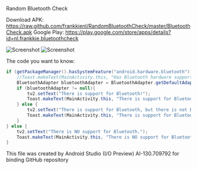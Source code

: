 Random Bluetooth Check

Download APK: https://raw.github.com/frankkienl/RandomBluetoothCheck/master/BluetoothCheck.apk
Google Play: https://play.google.com/store/apps/details?id=nl.frankkie.bluetoothcheck

![Screenshot](https://raw.github.com/frankkienl/RandomBluetoothCheck/master/device-2013-06-21-211350.png "pic1")
![Screenshot](https://raw.github.com/frankkienl/RandomBluetoothCheck/master/device-2013-06-21-211422.png "pic2")

The code you want to know:
```Java
if (getPackageManager().hasSystemFeature("android.hardware.bluetooth")){
    //Toast.makeText(MainActivity.this, "Has Bluetooth hardware support", Toast.LENGTH_LONG).show();
    BluetoothAdapter bluetoothAdapter = BluetoothAdapter.getDefaultAdapter();
    if (bluetoothAdapter != null){
        tv2.setText("There is support for Bluetooth!");
        Toast.makeText(MainActivity.this, "There is support for Bluetooth!", Toast.LENGTH_LONG).show();
    } else {
        tv2.setText("There is support for Bluetooth, but there is not Bluetooth Adapter.");
        Toast.makeText(MainActivity.this, "There is support for Bluetooth, but there is not Bluetooth Adapter.", Toast.LENGTH_LONG).show();
    }
} else {
    tv2.setText("There is NO support for Bluetooth.");
    Toast.makeText(MainActivity.this, "There is NO support for Bluetooth.", Toast.LENGTH_LONG).show();
}
```

This file was created by Android Studio (I/O Preview) AI-130.709792 for binding GitHub repository
